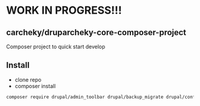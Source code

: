 # WORK IN PROGRESS!!!

## carcheky/druparcheky-core-composer-project

Composer project to quick start develop

## Install

- clone repo
- composer install




````bash
composer require drupal/admin_toolbar drupal/backup_migrate drupal/config_devel drupal/ctools drupal/devel drupal/imce drupal/layout_section_classes drupal/module_filter drupal/pathauto drupal/token
````
